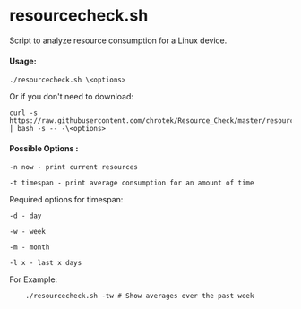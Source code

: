 # resourcecheck.sh

Script to analyze resource consumption for a Linux device. 

#### Usage:

    ./resourcecheck.sh \<options>

Or if you don't need to download:

    curl -s https://raw.githubusercontent.com/chrotek/Resource_Check/master/resourcecheck.sh | bash -s -- -\<options>


#### Possible Options :

    -n now - print current resources

    -t timespan - print average consumption for an amount of time

  Required options for timespan:
  
    -d - day
    
    -w - week
    
    -m - month
    
    -l x - last x days

  For Example:
  
        ./resourcecheck.sh -tw # Show averages over the past week
